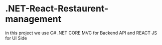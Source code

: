 # .NET-React-Restaurent-management
in this project we use C# .NET CORE MVC for Backend API and REACT JS for UI Side
